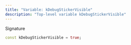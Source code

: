 ```yaml
---
title: "Variable: kDebugStickerVisible"
description: "Top-level variable kDebugStickerVisible"
---
```


Signature
```dart
const kDebugStickerVisible = true;
```
